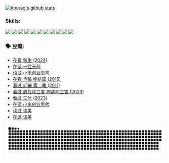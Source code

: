
[![Anurag's github stats](https://github-readme-stats.vercel.app/api?username=w940853815)](https://github.com/anuraghazra/github-readme-stats)

### Skills:

<code><img height="32" src="https://cdn.jsdelivr.net/npm/simple-icons@v5/icons/python.svg"></code>
<code><img height="32" src="https://cdn.jsdelivr.net/npm/simple-icons@v5/icons/javascript.svg"></code>
<code><img height="32" src="https://cdn.jsdelivr.net/npm/simple-icons@v5/icons/django.svg"></code>
<code><img height="32" src="https://cdn.jsdelivr.net/npm/simple-icons@v5/icons/flask.svg"></code>
<code><img height="32" src="https://cdn.jsdelivr.net/npm/simple-icons@v5/icons/vuetify.svg"></code>
<code><img height="32" src="https://cdn.jsdelivr.net/npm/simple-icons@v5/icons/git.svg"></code>
<code><img height="32" src="https://cdn.jsdelivr.net/npm/simple-icons@v5/icons/docker.svg"></code>
<code><img height="32" src="https://cdn.jsdelivr.net/npm/simple-icons@v5/icons/postgresql.svg"></code>
<code><img height="32" src="https://cdn.jsdelivr.net/npm/simple-icons@v5/icons/elasticsearch.svg"></code>
<code><img height="32" src="https://cdn.jsdelivr.net/npm/simple-icons@v5/icons/macos.svg"></code>
<code><img height="32" src="https://cdn.jsdelivr.net/npm/simple-icons@v5/icons/linux.svg"></code>

### 🗣 豆瓣:

<!-- DOUBAN-ACTIVITIES:START -->
- [在看 新生‎ (2024)](https://www.douban.com/people/136069238/status/4607441062/?_i=15999146)
- [在读 一往无前](https://www.douban.com/people/136069238/status/4590507310/?_i=15999146)
- [读过 小米创业思考](https://www.douban.com/people/136069238/status/4590506983/?_i=15999146)
- [在看 毛骗 终结篇‎ (2015)](https://www.douban.com/people/136069238/status/4581971924/?_i=15999146)
- [看过 毛骗 第二季‎ (2011)](https://www.douban.com/people/136069238/status/4581971810/?_i=15999146)
- [看过 周处除三害 周處除三害‎ (2023)](https://www.douban.com/people/136069238/status/4575646701/?_i=15999146)
- [看过 三体‎ (2023)](https://www.douban.com/people/136069238/status/4574263039/?_i=15999146)
- [在读 小米创业思考](https://www.douban.com/people/136069238/status/4572047905/?_i=15999146)
- [读过 谈美](https://www.douban.com/people/136069238/status/4572047629/?_i=15999146)
- [在读 谈美](https://www.douban.com/people/136069238/status/4560861771/?_i=15999146)
<!-- DOUBAN-ACTIVITIES:END -->


![Snake animation](https://raw.githubusercontent.com/w940853815/w940853815/output/github-contribution-grid-snake.svg)

<!--
**w940853815/w940853815** is a ✨ _special_ ✨ repository because its `README.md` (this file) appears on your GitHub profile.

Here are some ideas to get you started:

- 🔭 I’m currently working on ...
- 🌱 I’m currently learning ...
- 👯 I’m looking to collaborate on ...
- 🤔 I’m looking for help with ...
- 💬 Ask me about ...
- 📫 How to reach me: ...
- 😄 Pronouns: ...
- ⚡ Fun fact: ...
-->

